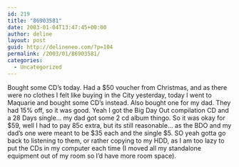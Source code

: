 ```yaml
---
id: 219
title: "86903581"
date: 2003-01-04T13:47:45+00:00
author: deline
layout: post
guid: http://delineneo.com/?p=104
permalink: /2003/01/86903581/
categories:
  - Uncategorized
---
```

Bought some CD&#8217;s today. Had a $50 voucher from Christmas, and as there were no clothes I felt like buying in the City yesterday, today I went to Maquarie and bought some CD&#8217;s instead. Also bought one for my dad. They had 15% off, so it was good. Yeah I got the Big Day Out compilation CD and a 28 Days single&#8230; my dad got some 2 cd album thingo. So it was okay for $59, well I had to pay 85c extra, but its still reasonable&#8230; as the BDO and my dad&#8217;s one were meant to be $35 each and the single $5. SO yeah gotta go back to listening to them, or rather copying to my HDD, as I am too lazy to put the CDs in my computer each time (I moved all my standalone equipment out of my room so I&#8217;d have more room space).
